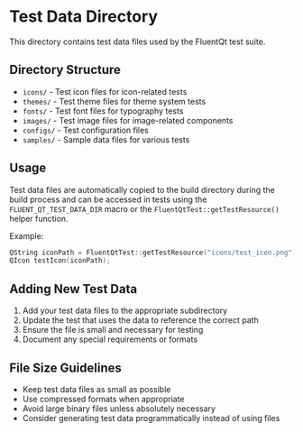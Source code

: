 # Test Data Directory

This directory contains test data files used by the FluentQt test suite.

## Directory Structure

- `icons/` - Test icon files for icon-related tests
- `themes/` - Test theme files for theme system tests
- `fonts/` - Test font files for typography tests
- `images/` - Test image files for image-related components
- `configs/` - Test configuration files
- `samples/` - Sample data files for various tests

## Usage

Test data files are automatically copied to the build directory during the build process and can be accessed in tests using the `FLUENT_QT_TEST_DATA_DIR` macro or the `FluentQtTest::getTestResource()` helper function.

Example:
```cpp
QString iconPath = FluentQtTest::getTestResource("icons/test_icon.png");
QIcon testIcon(iconPath);
```

## Adding New Test Data

1. Add your test data files to the appropriate subdirectory
2. Update the test that uses the data to reference the correct path
3. Ensure the file is small and necessary for testing
4. Document any special requirements or formats

## File Size Guidelines

- Keep test data files as small as possible
- Use compressed formats when appropriate
- Avoid large binary files unless absolutely necessary
- Consider generating test data programmatically instead of using files
